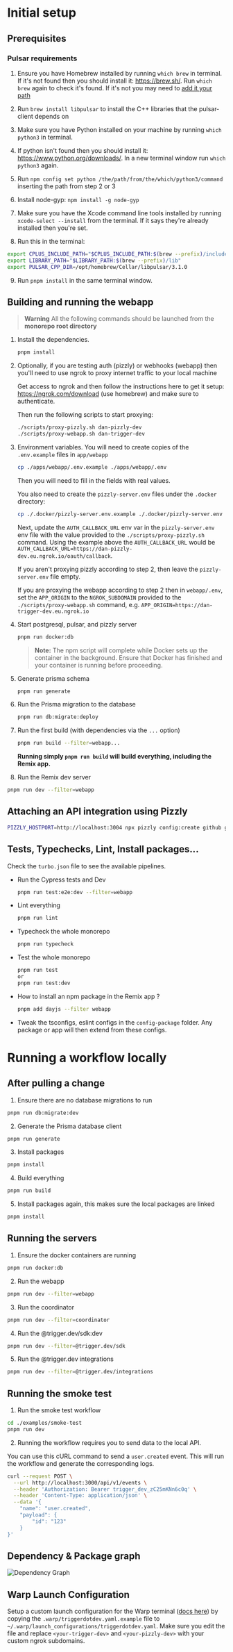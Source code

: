# Initial setup

## Prerequisites

### Pulsar requirements

1. Ensure you have Homebrew installed by running `which brew` in terminal. If it's not found then you should install it: https://brew.sh/. Run `which brew` again to check it's found. If it's not you may need to [add it your path](https://stackoverflow.com/questions/36657321/after-installing-homebrew-i-get-zsh-command-not-found-brew)

2. Run `brew install libpulsar` to install the C++ libraries that the pulsar-client depends on

3. Make sure you have Python installed on your machine by running `which python3` in terminal.

4. If python isn't found then you should install it: https://www.python.org/downloads/. In a new terminal window run `which python3` again.

5. Run `npm config set python /the/path/from/the/which/python3/command` inserting the path from step 2 or 3

6. Install node-gyp: `npm install -g node-gyp`

7. Make sure you have the Xcode command line tools installed by running `xcode-select --install` from the terminal. If it says they're already installed then you're set.

8. Run this in the terminal:

```sh
export CPLUS_INCLUDE_PATH="$CPLUS_INCLUDE_PATH:$(brew --prefix)/include"
export LIBRARY_PATH="$LIBRARY_PATH:$(brew --prefix)/lib"
export PULSAR_CPP_DIR=/opt/homebrew/Cellar/libpulsar/3.1.0
```

9. Run `pnpm install` in the same terminal window.

## Building and running the webapp

> **Warning**
> All the following commands should be launched from the **monorepo root directory**

1. Install the dependencies.
   ```bash
   pnpm install
   ```
2. Optionally, if you are testing auth (pizzly) or webhooks (webapp) then you'll need to use ngrok to proxy internet traffic to your local machine

   Get access to ngrok and then follow the instructions here to get it setup: https://ngrok.com/download (use homebrew) and make sure to authenticate.

   Then run the following scripts to start proxying:

   ```sh
   ./scripts/proxy-pizzly.sh dan-pizzly-dev
   ./scripts/proxy-webapp.sh dan-trigger-dev
   ```

3. Environment variables. You will need to create copies of the `.env.example` files in `app/webapp`

   ```sh
   cp ./apps/webapp/.env.example ./apps/webapp/.env
   ```

   Then you will need to fill in the fields with real values.

   You also need to create the `pizzly-server.env` files under the `.docker` directory:

   ```sh
   cp ./.docker/pizzly-server.env.example ./.docker/pizzly-server.env
   ```

   Next, update the `AUTH_CALLBACK_URL` env var in the `pizzly-server.env` env file with the value provided to the `./scripts/proxy-pizzly.sh` command. Using the example above the `AUTH_CALLBACK_URL` would be `AUTH_CALLBACK_URL=https://dan-pizzly-dev.eu.ngrok.io/oauth/callback`.

   If you aren't proxying pizzly according to step 2, then leave the `pizzly-server.env` file empty.

   If you are proxying the webapp according to step 2 then in `webapp/.env`, set the `APP_ORIGIN` to the `NGROK_SUBDOMAIN` provided to the `./scripts/proxy-webapp.sh` command, e.g. `APP_ORIGIN=https://dan-trigger-dev.eu.ngrok.io`

4. Start postgresql, pulsar, and pizzly server

   ```bash
   pnpm run docker:db
   ```

   > **Note:** The npm script will complete while Docker sets up the container in the background. Ensure that Docker has finished and your container is running before proceeding.

5. Generate prisma schema
   ```bash
   pnpm run generate
   ```
6. Run the Prisma migration to the database

   ```bash
   pnpm run db:migrate:deploy
   ```

7. Run the first build (with dependencies via the `...` option)

   ```bash
   pnpm run build --filter=webapp...
   ```

   **Running simply `pnpm run build` will build everything, including the Remix app.**

8. Run the Remix dev server

```bash
pnpm run dev --filter=webapp
```

## Attaching an API integration using Pizzly

```bash
PIZZLY_HOSTPORT=http://localhost:3004 npx pizzly config:create github github <client-id> <client-secret> "repo,user"
```

## Tests, Typechecks, Lint, Install packages...

Check the `turbo.json` file to see the available pipelines.

- Run the Cypress tests and Dev
  ```bash
  pnpm run test:e2e:dev --filter=webapp
  ```
- Lint everything
  ```bash
  pnpm run lint
  ```
- Typecheck the whole monorepo
  ```bash
  pnpm run typecheck
  ```
- Test the whole monorepo
  ```bash
  pnpm run test
  or
  pnpm run test:dev
  ```
- How to install an npm package in the Remix app ?
  ```bash
  pnpm add dayjs --filter webapp
  ```
- Tweak the tsconfigs, eslint configs in the `config-package` folder. Any package or app will then extend from these configs.

# Running a workflow locally

## After pulling a change

1. Ensure there are no database migrations to run

```bash
pnpm run db:migrate:dev
```

2. Generate the Prisma database client

```bash
pnpm run generate
```

3. Install packages

```bash
pnpm install
```

4. Build everything

```bash
pnpm run build
```

5. Install packages again, this makes sure the local packages are linked

```bash
pnpm install
```

## Running the servers

1. Ensure the docker containers are running

```bash
pnpm run docker:db
```

2. Run the webapp

```bash
pnpm run dev --filter=webapp
```

3. Run the coordinator

```bash
pnpm run dev --filter=coordinator
```

4. Run the @trigger.dev/sdk:dev

```bash
pnpm run dev --filter=@trigger.dev/sdk
```

5. Run the @trigger.dev integrations

```bash
pnpm run dev --filter=@trigger.dev/integrations
```

## Running the smoke test

1. Run the smoke test workflow

```bash
cd ./examples/smoke-test
pnpm run dev
```

2. Running the workflow requires you to send data to the local API.

You can use this cURL command to send a `user.created` event. This will run the workflow and generate the corresponding logs.

```bash
curl --request POST \
  --url http://localhost:3000/api/v1/events \
  --header 'Authorization: Bearer trigger_dev_zC25mKNn6c0q' \
  --header 'Content-Type: application/json' \
  --data '{
	"name": "user.created",
	"payload": {
		"id": "123"
	}
}'
```

## Dependency & Package graph

![Dependency Graph](assets/dependencyGraph.png)

## Warp Launch Configuration

Setup a custom launch configuration for the Warp terminal ([docs here](https://docs.warp.dev/features/sessions/launch-configurations)) by copying the `.warp/triggerdotdev.yaml.example` file to `~/.warp/launch_configurations/triggerdotdev.yaml`. Make sure you edit the file and replace `<your-trigger-dev>` and `<your-pizzly-dev>` with your custom ngrok subdomains.
